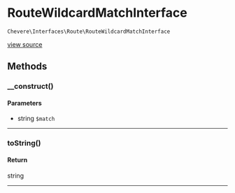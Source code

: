 # RouteWildcardMatchInterface

`Chevere\Interfaces\Route\RouteWildcardMatchInterface`

[view source](https://github.com/chevere/chevere/blob/master//home/rodolfo/git/chevere/chevere/interfaces/Route/RouteWildcardMatchInterface.php)

## Methods

### __construct()

#### Parameters

- string `$match`

---

### toString()

#### Return

string

---

